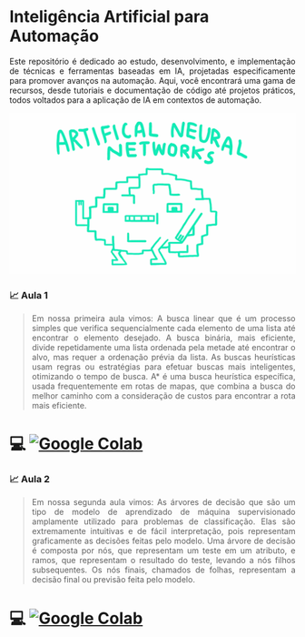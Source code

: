 # Inteligência Artificial para Automação

<p align="justify"> Este repositório é dedicado ao estudo, desenvolvimento, e implementação de técnicas e ferramentas baseadas em IA, projetadas especificamente para promover avanços na automação. Aqui, você encontrará uma gama de recursos, desde tutoriais e documentação de código até projetos práticos, todos voltados para a aplicação de IA em contextos de automação.</p>

<p  align="center">
<img src="ANN.gif">             
<br>
</p>

### :chart_with_upwards_trend: Aula 1 

> <p align="justify"> Em nossa primeira aula vimos: A busca linear que é um processo simples que verifica sequencialmente cada elemento de uma lista até encontrar o elemento desejado. A busca binária, mais eficiente, divide repetidamente uma lista ordenada pela metade até encontrar o alvo, mas requer a ordenação prévia da lista. As buscas heurísticas usam regras ou estratégias para efetuar buscas mais inteligentes, otimizando o tempo de busca. A* é uma busca heurística específica, usada frequentemente em rotas de mapas, que combina a busca do melhor caminho com a consideração de custos para encontrar a rota mais eficiente.</p>

 # :computer: [![Google Colab](https://badgen.net/badge/Launch/on%20Google%20Colab/blue?icon=terminal)](https://github.com/Rafael-Barbosa/IA-para-Automacao/blob/main/Aula_1.ipynb) 


 ### :chart_with_upwards_trend: Aula 2 

> <p align="justify"> Em nossa segunda aula vimos: As árvores de decisão que são um tipo de modelo de aprendizado de máquina supervisionado amplamente utilizado para problemas de classificação. Elas são extremamente intuitivas e de fácil interpretação, pois representam graficamente as decisões feitas pelo modelo. Uma árvore de decisão é composta por nós, que representam um teste em um atributo, e ramos, que representam o resultado do teste, levando a nós filhos subsequentes. Os nós finais, chamados de folhas, representam a decisão final ou previsão feita pelo modelo. </p>

 # :computer: [![Google Colab](https://badgen.net/badge/Launch/on%20Google%20Colab/blue?icon=terminal)](https://github.com/Rafael-Barbosa/IA-para-Automacao/blob/main/Aula_2.ipynb) 
